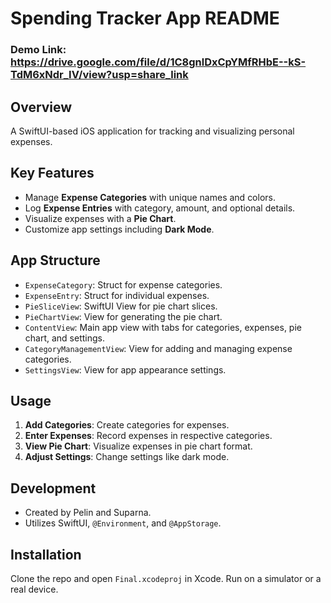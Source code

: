 # Spending Tracker App README
### Demo Link: https://drive.google.com/file/d/1C8gnlDxCpYMfRHbE--kS-TdM6xNdr_IV/view?usp=share_link


## Overview
A SwiftUI-based iOS application for tracking and visualizing personal expenses.

## Key Features
- Manage **Expense Categories** with unique names and colors.
- Log **Expense Entries** with category, amount, and optional details.
- Visualize expenses with a **Pie Chart**.
- Customize app settings including **Dark Mode**.

## App Structure
- `ExpenseCategory`: Struct for expense categories.
- `ExpenseEntry`: Struct for individual expenses.
- `PieSliceView`: SwiftUI View for pie chart slices.
- `PieChartView`: View for generating the pie chart.
- `ContentView`: Main app view with tabs for categories, expenses, pie chart, and settings.
- `CategoryManagementView`: View for adding and managing expense categories.
- `SettingsView`: View for app appearance settings.

## Usage
1. **Add Categories**: Create categories for expenses.
2. **Enter Expenses**: Record expenses in respective categories.
3. **View Pie Chart**: Visualize expenses in pie chart format.
4. **Adjust Settings**: Change settings like dark mode.

## Development
- Created by Pelin and Suparna.
- Utilizes SwiftUI, `@Environment`, and `@AppStorage`.

## Installation
Clone the repo and open `Final.xcodeproj` in Xcode. Run on a simulator or a real device.





